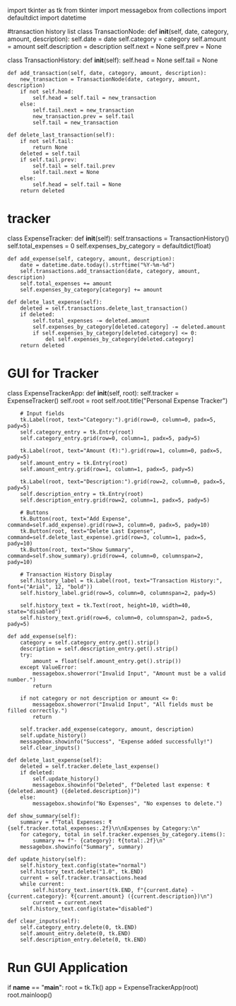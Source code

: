 import tkinter as tk
from tkinter import messagebox
from collections import defaultdict
import datetime


#transaction history list
class TransactionNode:
    def __init__(self, date, category, amount, description):
        self.date = date
        self.category = category
        self.amount = amount
        self.description = description
        self.next = None
        self.prev = None



class TransactionHistory:
    def __init__(self):
        self.head = None
        self.tail = None

    def add_transaction(self, date, category, amount, description):
        new_transaction = TransactionNode(date, category, amount, description)
        if not self.head:
            self.head = self.tail = new_transaction
        else:
            self.tail.next = new_transaction
            new_transaction.prev = self.tail
            self.tail = new_transaction

    def delete_last_transaction(self):
        if not self.tail:
            return None
        deleted = self.tail
        if self.tail.prev:
            self.tail = self.tail.prev
            self.tail.next = None
        else:
            self.head = self.tail = None
        return deleted


# tracker
class ExpenseTracker:
    def __init__(self):
        self.transactions = TransactionHistory()
        self.total_expenses = 0
        self.expenses_by_category = defaultdict(float)

    def add_expense(self, category, amount, description):
        date = datetime.date.today().strftime("%Y-%m-%d")
        self.transactions.add_transaction(date, category, amount, description)
        self.total_expenses += amount
        self.expenses_by_category[category] += amount

    def delete_last_expense(self):
        deleted = self.transactions.delete_last_transaction()
        if deleted:
            self.total_expenses -= deleted.amount
            self.expenses_by_category[deleted.category] -= deleted.amount
            if self.expenses_by_category[deleted.category] <= 0:
                del self.expenses_by_category[deleted.category]
        return deleted


# GUI for Tracker
class ExpenseTrackerApp:
    def __init__(self, root):
        self.tracker = ExpenseTracker()
        self.root = root
        self.root.title("Personal Expense Tracker")

        # Input fields
        tk.Label(root, text="Category:").grid(row=0, column=0, padx=5, pady=5)
        self.category_entry = tk.Entry(root)
        self.category_entry.grid(row=0, column=1, padx=5, pady=5)

        tk.Label(root, text="Amount (₹):").grid(row=1, column=0, padx=5, pady=5)
        self.amount_entry = tk.Entry(root)
        self.amount_entry.grid(row=1, column=1, padx=5, pady=5)

        tk.Label(root, text="Description:").grid(row=2, column=0, padx=5, pady=5)
        self.description_entry = tk.Entry(root)
        self.description_entry.grid(row=2, column=1, padx=5, pady=5)

        # Buttons
        tk.Button(root, text="Add Expense", command=self.add_expense).grid(row=3, column=0, padx=5, pady=10)
        tk.Button(root, text="Delete Last Expense", command=self.delete_last_expense).grid(row=3, column=1, padx=5, pady=10)
        tk.Button(root, text="Show Summary", command=self.show_summary).grid(row=4, column=0, columnspan=2, pady=10)

        # Transaction History Display
        self.history_label = tk.Label(root, text="Transaction History:", font=("Arial", 12, "bold"))
        self.history_label.grid(row=5, column=0, columnspan=2, pady=5)

        self.history_text = tk.Text(root, height=10, width=40, state="disabled")
        self.history_text.grid(row=6, column=0, columnspan=2, padx=5, pady=5)

    def add_expense(self):
        category = self.category_entry.get().strip()
        description = self.description_entry.get().strip()
        try:
            amount = float(self.amount_entry.get().strip())
        except ValueError:
            messagebox.showerror("Invalid Input", "Amount must be a valid number.")
            return

        if not category or not description or amount <= 0:
            messagebox.showerror("Invalid Input", "All fields must be filled correctly.")
            return

        self.tracker.add_expense(category, amount, description)
        self.update_history()
        messagebox.showinfo("Success", "Expense added successfully!")
        self.clear_inputs()

    def delete_last_expense(self):
        deleted = self.tracker.delete_last_expense()
        if deleted:
            self.update_history()
            messagebox.showinfo("Deleted", f"Deleted last expense: ₹{deleted.amount} ({deleted.description})")
        else:
            messagebox.showinfo("No Expenses", "No expenses to delete.")

    def show_summary(self):
        summary = f"Total Expenses: ₹{self.tracker.total_expenses:.2f}\n\nExpenses by Category:\n"
        for category, total in self.tracker.expenses_by_category.items():
            summary += f"- {category}: ₹{total:.2f}\n"
        messagebox.showinfo("Summary", summary)

    def update_history(self):
        self.history_text.config(state="normal")
        self.history_text.delete("1.0", tk.END)
        current = self.tracker.transactions.head
        while current:
            self.history_text.insert(tk.END, f"{current.date} - {current.category}: ₹{current.amount} ({current.description})\n")
            current = current.next
        self.history_text.config(state="disabled")

    def clear_inputs(self):
        self.category_entry.delete(0, tk.END)
        self.amount_entry.delete(0, tk.END)
        self.description_entry.delete(0, tk.END)


# Run GUI Application
if __name__ == "__main__":
    root = tk.Tk()
    app = ExpenseTrackerApp(root)
    root.mainloop()
